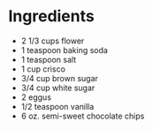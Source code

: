 # Ingredients

- 2 1/3 cups flower
- 1 teaspoon baking soda
- 1 teaspoon salt
- 1 cup crisco
- 3/4 cup brown sugar
- 3/4 cup white sugar
- 2 eggus
- 1/2 teaspoon vanilla
- 6 oz. semi-sweet chocolate chips
